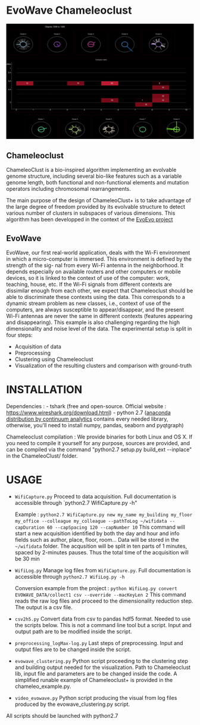 # EvoWave Chameleoclust

![evowave visualization](https://github.com/SergioPeignier/EvoWave_Chameleoclust/blob/master/evowave_visualization.png)

## Chameleoclust

ChameleoClust is a bio-inspired algorithm implementing an evolvable genome structure, including several bio-like features such as a variable genome length, both functional and non-functional elements and mutation operators including chromosomal rearrangements.

The main purpose of the design of ChameleoClust+ is to take advantage of the large degree of freedom provided by its evolvable structure to detect various number of clusters in subspaces of various dimensions.
This algorithm has been developped in the context of the [EvoEvo project](https://evoevo.liris.cnrs.fr/)

## EvoWave

EvoWave, our first real-world application, deals with the Wi-Fi environment in which a micro-computer is immersed. This environment is defined by the strength of the sig- nal from every Wi-Fi antenna in the neighborhood. It depends especially on available routers and other computers or mobile devices, so it is linked to the context of use of the computer: work, teaching, house, etc. If the Wi-Fi signals from different contexts are dissimilar enough from each other, we expect that Chameleoclust should be able to discriminate these contexts using the data. This corresponds to a dynamic stream problem as new classes, i.e., context of use of the computers, are always susceptible to appear/disappear, and the present Wi-Fi antennas are never the same in different contexts (features appearing and disappearing). This example is also challenging regarding the high dimensionality and noise level of the data. The experimental setup is split in four steps:

+ Acquisition of data
+ Preprocessing
+ Clustering using Chameleoclust
+ Visualization of the resulting clusters and comparison with ground-truth


# INSTALLATION

Dependencies :
    - tshark (free and open-source. Official website : https://www.wireshark.org/download.html)
    - python 2.7 ([anaconda distribution by continuum analytics](https://www.continuum.io/downloads) contains every needed library, otherwise, you'll need to install numpy, pandas, seaborn and pyqtgraph)

Chameleoclust compilation :
    We provide binaries for both Linux and OS X. If you need to compile it yourself for any purpose, sources are provided, and can be compiled via the command "python2.7 setup.py build_ext --inplace" in the ChameleoClust/ folder.

# USAGE

+ `WifiCapture.py`
    Proceed to data acquisition. Full documentation is accessible through `python2.7 WifiCapture.py -h"

    Example : `python2.7 WifiCapture.py new my_name my_building my_floor my_office --colleague my_colleague --pathToLog ~/wifidata --capDuration 60 --capSpacing 120 --capNumber 10`
    This command will start a new acquisition identified by both the day and hour and info fields such as author, place, floor, room... Data will be stored in the `~/wifidata` folder. The acqusition will be split in ten parts of 1 minutes, spaced by 2-minutes pauses. Thus the total time of the acquisition will be 30 min

+ `WifiLog.py`
    Manage log files from `WifiCapture.py`. Full documentation is accessible through `python2.7 WifiLog.py -h`

    Conversion example from the project : `python WifiLog.py convert EVOWAVE_DATA/collect1 csv --override --macKeyLen 2`
    This command reads the raw log files and proceed to the dimensionality reduction step. The output is a csv file.

+ `csv2h5.py`
    Convert data from csv to pandas hdf5 format. Needed to use the scripts below.
    This is not a command line tool but a script. Input and output path are to be modified inside the script.

+ `preprocessing_logMax-log.py`
    Last steps of preprocessing.
    Input and output files are to be changed inside the script.

+ `evowave_clustering.py`
    Python script proceeding to the clustering step and building output needed for the visualization.
    Path to Chameleoclust lib, input file and parameters are to be changed inside the code. A simplified runable example of Chameleoclust+ is provided in the chameleo_example.py.

+ `video_evowave.py`
    Python script producing the visual from log files produced by the evowave_clustering.py script.

All scripts should be launched with python2.7
